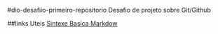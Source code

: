#dio-desafiio-primeiro-repositorio
Desafio  de projeto sobre Git/Github

##links Uteis 
[Sintexe Basica Markdow](https://www.markdownguide.org/getting-started/)
